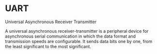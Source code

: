 # UART
Universal Asynchronous Receiver Transmitter

A universal asynchronous receiver-transmitter is a peripheral device for asynchronous serial communication in which the data format and transmission speeds are configurable. It sends data bits one by one, from the least significant to the most significant.
